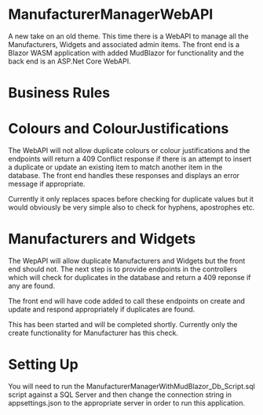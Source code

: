 # ManufacturerManagerWebAPI

A new take on an old theme. This time there is a WebAPI to manage all the Manufacturers, Widgets and associated admin items.
The front end is a Blazor WASM application with added MudBlazor for functionality and the back end is an ASP.Net Core WebAPI.

# Business Rules

# Colours and ColourJustifications

The WebAPI will not allow duplicate colours or colour justifications and the endpoints will return a 409 Conflict response if there
is an attempt to insert a duplicate or update an existing item to match another item in the database. The front end
handles these responses and displays an error message if appropriate.

Currently it only replaces spaces before checking for duplicate values but it would obviously be very simple also to check
for hyphens, apostrophes etc.

# Manufacturers and Widgets

The WepAPI will allow duplicate Manufacturers and Widgets but the front end should not. The next step is to provide endpoints in
the controllers which will check for duplicates in the database and return a 409 reponse if any are found.

The front end will have code added to call these endpoints on create and update and respond appropriately if duplicates are found.

This has been started and will be completed shortly. Currently only the create functionality for Manufacturer has this check.

# Setting Up

You will need to run the ManufacturerManagerWithMudBlazor_Db_Script.sql script against a SQL Server and then change the connection string in appsettings.json
to the appropriate server in order to run this application.
